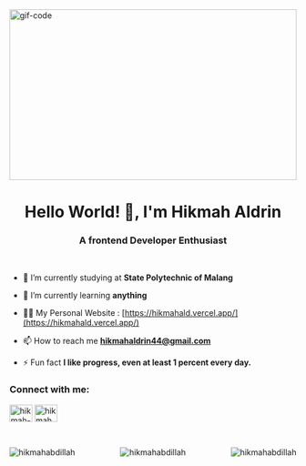 <img width="100%" height="300px" src="https://i.pinimg.com/originals/93/f0/4b/93f04b4b1103cc4e6410bb4f831acb6c.gif" alt="gif-code" />
<h1 align="center">Hello World! 👋, I'm Hikmah Aldrin</h1>
<h3 align="center">A frontend Developer Enthusiast</h3>
&nbsp;&nbsp;&nbsp;

  - 🔭 I’m currently studying at **State Polytechnic of Malang**

- 🌱 I’m currently learning **anything**

- 👨‍💻 My Personal Website : [https://hikmahald.vercel.app/](https://hikmahald.vercel.app/)

- 📫 How to reach me **hikmahaldrin44@gmail.com**

- ⚡ Fun fact **I like progress, even at least 1 percent every day.**


<h3 align="left">Connect with me:</h3>
<p align="left">


<a href="https://linkedin.com/in/hikmah-aldrin-abdillah" target="blank"><img align="center" src="https://raw.githubusercontent.com/rahuldkjain/github-profile-readme-generator/master/src/images/icons/Social/linked-in-alt.svg" alt="hikmah-aldrin-abdillah" height="30" width="40" /></a>
<a href="https://instagram.com/hikmahabdillah" target="blank"><img align="center" src="https://raw.githubusercontent.com/rahuldkjain/github-profile-readme-generator/master/src/images/icons/Social/instagram.svg" alt="hikmahabdillah" height="30" width="40" /></a>
</p>
&nbsp;&nbsp;&nbsp;&nbsp;&nbsp;

<div align="middle">
<p><img align="right" src="https://github-readme-streak-stats.herokuapp.com/?user=hikmahabdillah&theme=transparent" alt="hikmahabdillah" /></p>
<p><img align="left" src="https://github-readme-stats.vercel.app/api?username=hikmahabdillah&show_icons=true&locale=en&theme=transparent" alt="hikmahabdillah" /></p>
  

<p><img align="center" src="https://github-readme-stats.vercel.app/api/top-langs?username=hikmahabdillah&show_icons=true&locale=en&layout=compact&theme=transparent" alt="hikmahabdillah"/></p>
</div>

